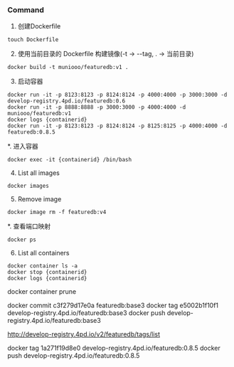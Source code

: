 ### Command
1. 创建Dockerfile
~~~
touch Dockerfile
~~~
2. 使用当前目录的 Dockerfile 构建镜像(-t -> --tag, . -> 当前目录)
~~~
docker build -t muniooo/featuredb:v1 .
~~~
3. 启动容器
~~~
docker run -it -p 8123:8123 -p 8124:8124 -p 4000:4000 -p 3000:3000 -d develop-registry.4pd.io/featuredb:0.6
docker run -it -p 8888:8888 -p 3000:3000 -p 4000:4000 -d muniooo/featuredb:v1
docker logs {containerid}
docker run -it -p 8123:8123 -p 8124:8124 -p 8125:8125 -p 4000:4000 -d featuredb:0.8.5
~~~

*. 进入容器
~~~
docker exec -it {containerid} /bin/bash
~~~

4. List all images
~~~
docker images
~~~

5. Remove image
~~~
docker image rm -f featuredb:v4
~~~

*. 查看端口映射
~~~
docker ps
~~~

6. List all containers
~~~
docker container ls -a
docker stop {containerid}
docker logs {containerid}
~~~

docker container prune

docker commit c3f279d17e0a  featuredb:base3
docker tag e5002b1f10f1 develop-registry.4pd.io/featuredb:base3
docker push develop-registry.4pd.io/featuredb:base3

http://develop-registry.4pd.io/v2/featuredb/tags/list



docker tag 1a271f19d8e0 develop-registry.4pd.io/featuredb:0.8.5
docker push develop-registry.4pd.io/featuredb:0.8.5
